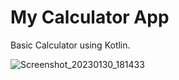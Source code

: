 # My Calculator App
Basic Calculator using Kotlin.

![Screenshot_20230130_181433](https://user-images.githubusercontent.com/83431609/215597192-1b1f070a-f804-4ce7-aebc-dd1b6a3fcbb3.png)

